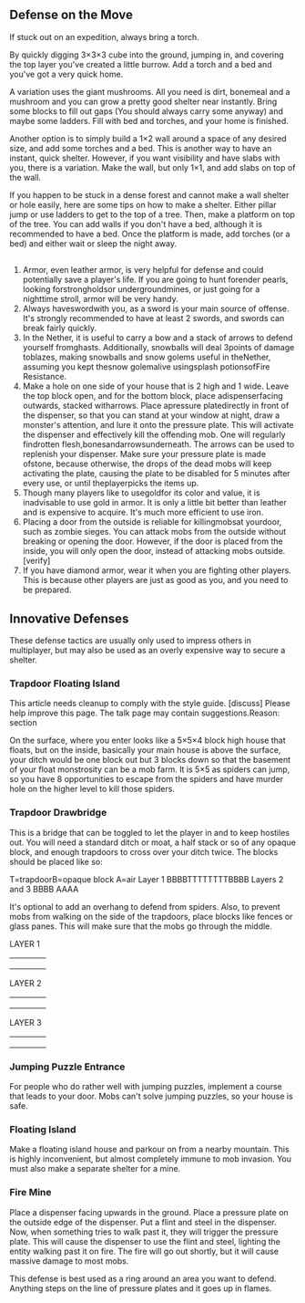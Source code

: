 ## Defense on the Move
If stuck out on an expedition, always bring a torch. 

By quickly digging 3×3×3 cube into the ground, jumping in, and covering the top layer you've created a little burrow.
Add a torch and a bed and you've got a very quick home.

A variation uses the giant mushrooms. All you need is dirt, bonemeal and a mushroom and you can grow a pretty good shelter near instantly. Bring some blocks to fill out gaps (You should always carry some anyway) and maybe some ladders. Fill with bed and torches, and your home is finished.

Another option is to simply build a 1×2 wall around a space of any desired size, and add some torches and a bed. This is another way to have an instant, quick shelter. However, if you want visibility and have slabs with you, there is a variation. Make the wall, but only 1×1, and add slabs on top of the wall.

If you happen to be stuck in a dense forest and cannot make a wall shelter or hole easily, here are some tips on how to make a shelter. Either pillar jump or use ladders to get to the top of a tree. Then, make a platform on top of the tree. You can add walls if you don't have a bed, although it is recommended to have a bed. Once the platform is made, add torches (or a bed) and either wait or sleep the night away.

## 
1. Armor, even leather armor, is very helpful for defense and could potentially save a player's life. If you are going to hunt forender pearls, looking forstrongholdsor undergroundmines, or just going for a nighttime stroll, armor will be very handy.
2. Always haveswordwith you, as a sword is your main source of offense. It's strongly recommended to have at least 2 swords, and swords can break fairly quickly.
3. In the Nether, it is useful to carry a bow and a stack of arrows to defend yourself fromghasts. Additionally, snowballs will deal 3points of damage toblazes, making snowballs and snow golems useful in theNether, assuming you kept thesnow golemalive usingsplash potionsofFire Resistance.
4. Make a hole on one side of your house that is 2 high and 1 wide. Leave the top block open, and for the bottom block, place adispenserfacing outwards, stacked witharrows. Place apressure platedirectly in front of the dispenser, so that you can stand at your window at night, draw a monster's attention, and lure it onto the pressure plate. This will activate the dispenser and effectively kill the offending mob. One will regularly findrotten flesh,bonesandarrowsunderneath. The arrows can be used to replenish your dispenser. Make sure your pressure plate is made ofstone, because otherwise, the drops of the dead mobs will keep activating the plate, causing the plate to be disabled for 5 minutes after every use, or until theplayerpicks the items up.
5. Though many players like to usegoldfor its color and value, it is inadvisable to use gold in armor. It is only a little bit better than leather and is expensive to acquire. It's much more efficient to use iron.
6. Placing a door from the outside is reliable for killingmobsat yourdoor, such as zombie sieges. You can attack mobs from the outside without breaking or opening the door. However, if the door is placed from the inside, you will only open the door, instead of attacking mobs outside.[verify]
7. If you have diamond armor, wear it when you are fighting other players. This is because other players are just as good as you, and you need to be prepared.

## Innovative Defenses
These defense tactics are usually only used to impress others in multiplayer, but may also be used as an overly expensive way to secure a shelter. 

### Trapdoor Floating Island

  

This article needs cleanup to comply with the style guide. [discuss]
Please help improve this page. The talk page may contain suggestions.Reason: section


On the surface, where you enter looks like a 5×5×4 block high house that floats, but on the inside, basically your main house is above the surface, your ditch would be one block out but 3 blocks down so that the basement of your float monstrosity can be a mob farm. It is 5×5 as spiders can jump, so you have 8 opportunities to escape from the spiders and have murder hole on the higher level to kill those spiders.

### Trapdoor Drawbridge
This is a bridge that can be toggled to let the player in and to keep hostiles out. You will need a standard ditch or moat, a half stack or so of any opaque block, and enough trapdoors to cross over your ditch twice. The blocks should be placed like so:

T=trapdoorB=opaque block
A=air
Layer 1
BBBBTTTTTTTTBBBB
Layers 2 and 3
BBBB
AAAA

It's optional to add an overhang to defend from spiders. Also, to prevent mobs from walking on the side of the trapdoors, place blocks like fences or glass panes. This will make sure that the mobs go through the middle.

LAYER 1



|  |  |  |  |
|--|--|--|--|
|  |  |  |  |
|  |  |  |  |
|  |  |  |  |

LAYER 2



|  |  |  |  |
|--|--|--|--|
|  |  |  |  |
|  |  |  |  |
|  |  |  |  |

LAYER 3



|  |  |  |  |
|--|--|--|--|
|  |  |  |  |
|  |  |  |  |
|  |  |  |  |

### Jumping Puzzle Entrance
For people who do rather well with jumping puzzles, implement a course that leads to your door. Mobs can't solve jumping puzzles, so your house is safe.

### Floating Island
Make a floating island house and parkour on from a nearby mountain. This is highly inconvenient, but almost completely immune to mob invasion. You must also make a separate shelter for a mine.

### Fire Mine
Place a dispenser facing upwards in the ground. Place a pressure plate on the outside edge of the dispenser. Put a flint and steel in the dispenser. Now, when something tries to walk past it, they will trigger the pressure plate. This will cause the dispenser to use the flint and steel, lighting the entity walking past it on fire. The fire will go out shortly, but it will cause massive damage to most mobs.

This defense is best used as a ring around an area you want to defend. Anything steps on the line of pressure plates and it goes up in flames.

